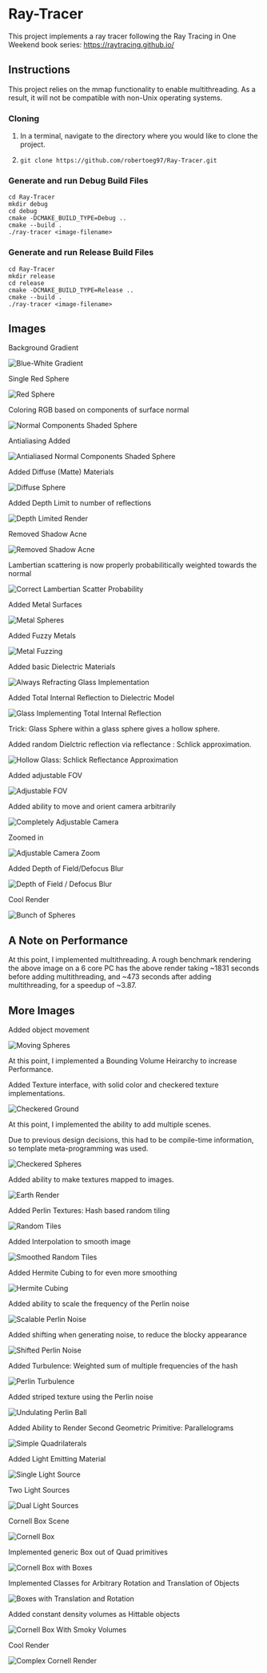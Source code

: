 # Ray-Tracer

This project implements a ray tracer following the Ray Tracing in One Weekend book series: https://raytracing.github.io/

## Instructions

This project relies on the mmap functionality to enable multithreading. As a result, it will not be compatible with non-Unix operating systems.

### Cloning

1. In  a terminal, navigate to the directory where you would like to clone the project.

2. `git clone https://github.com/robertoeg97/Ray-Tracer.git`

### Generate and run Debug Build Files

```
cd Ray-Tracer
mkdir debug
cd debug
cmake -DCMAKE_BUILD_TYPE=Debug ..
cmake --build .
./ray-tracer <image-filename>
```

### Generate and run Release Build Files

```
cd Ray-Tracer
mkdir release
cd release
cmake -DCMAKE_BUILD_TYPE=Release ..
cmake --build .
./ray-tracer <image-filename>
```


## Images

Background Gradient

![Blue-White Gradient](/rendered_images/pngs/blue-to-white.png)


Single Red Sphere

![Red Sphere](/rendered_images/pngs/red-sphere.png)


Coloring RGB based on components of surface normal 

![Normal Components Shaded Sphere](/rendered_images/pngs/normals-sphere.png)


Antialiasing Added

![Antialiased Normal Components Shaded Sphere](/rendered_images/pngs/antialiased_colored_sphere.png)


Added Diffuse (Matte) Materials

![Diffuse Sphere](rendered_images/pngs/grey_diffuse_sphere.png)


Added Depth Limit to number of reflections

![Depth Limited Render](rendered_images/pngs/depth_limited_diffuse.png)


Removed Shadow Acne

![Removed Shadow Acne](rendered_images/pngs/no_shadow_acne.png)


Lambertian scattering is now properly probabilitically weighted towards the normal

![Correct Lambertian Scatter Probability](rendered_images/pngs/correct_lambertian.png)


Added Metal Surfaces

![Metal Spheres](rendered_images/pngs/metal_spheres.png)


Added Fuzzy Metals

![Metal Fuzzing](rendered_images/pngs/fuzzed_metal_spheres.png)


Added basic Dielectric Materials

![Always Refracting Glass Implementation](rendered_images/pngs/refracting_glass.png)


Added Total Internal Reflection to Dielectric Model

![Glass Implementing Total Internal Reflection](rendered_images/pngs/TIR_glass.png)


Trick: Glass Sphere within a glass sphere gives a hollow sphere.

Added random Dielctric reflection via reflectance : Schlick approximation.

![Hollow Glass: Schlick Reflectance Approximation](rendered_images/pngs/hollow_glass_sphere.png)


Added adjustable FOV

![Adjustable FOV](rendered_images/pngs/fov_testing.png)


Added ability to move and orient camera arbitrarily

![Completely Adjustable Camera](rendered_images/pngs/moveable_camera.png)


Zoomed in

![Adjustable Camera Zoom](rendered_images/pngs/moveable_camera_zoom.png)


Added Depth of Field/Defocus Blur

![Depth of Field / Defocus Blur](rendered_images/pngs/defocus_blur.png)


Cool Render

![Bunch of Spheres](/rendered_images/pngs/multiple_sphere_render.png)

## A Note on Performance

At this point, I implemented multithreading.
A rough benchmark rendering the above image on a 6 core PC 
has the above render taking ~1831 seconds before adding multithreading, 
and ~473 seconds after adding multithreading, 
for a speedup of ~3.87.

## More Images

Added object movement

![Moving Spheres](rendered_images/pngs/moving_spheres.png)


At this point, I implemented a Bounding Volume Heirarchy to increase Performance.

Added Texture interface, with solid color and checkered texture implementations. 

![Checkered Ground](rendered_images/pngs/spheres_on_checkered_ground.png)


At this point, I implemented the ability to add multiple scenes.

Due to previous design decisions, this had to be compile-time information, so template meta-programming was used.

![Checkered Spheres](rendered_images/pngs/checkered_spheres.png)


Added ability to make textures mapped to images.

![Earth Render](rendered_images/pngs/earth_render.png)


Added Perlin Textures: Hash based random tiling

![Random Tiles](rendered_images/pngs/perlin_spheres.png)


Added Interpolation to smooth image

![Smoothed Random Tiles](rendered_images/pngs/perlin_smoothed.png)


Added Hermite Cubing to for even more smoothing

![Hermite Cubing](rendered_images/pngs/perlin_hermite_cubing.png)


Added ability to scale the frequency of the Perlin noise

![Scalable Perlin Noise](rendered_images/pngs/perlin_scaling.png)


Added shifting when generating noise, to reduce the blocky appearance

![Shifted Perlin Noise](rendered_images/pngs/perlin-shifted.png)


Added Turbulence: Weighted sum of multiple frequencies of the hash

![Perlin Turbulence](rendered_images/pngs/perlin_turbulence.png)


Added striped texture using the Perlin noise

![Undulating Perlin Ball](rendered_images/pngs/undulating_perlin_ball.png)


Added Ability to Render Second Geometric Primitive: Parallelograms

![Simple Quadrilaterals](rendered_images/pngs/quadrilaterals.png)


Added Light Emitting Material

![Single Light Source](rendered_images/pngs/simple_quad_light.png)


Two Light Sources

![Dual Light Sources](rendered_images/pngs/simple_dual_lights.png)


Cornell Box Scene

![Cornell Box](rendered_images/pngs/cornell_box.png)


Implemented generic Box out of Quad primitives

![Cornell Box with Boxes](rendered_images/pngs/cornell_box_with_boxes.png)


Implemented Classes for Arbitrary Rotation and Translation of Objects

![Boxes with Translation and Rotation](rendered_images/pngs/boxes_w_translation_rotation.png)


Added constant density volumes as Hittable objects

![Cornell Box With Smoky Volumes](rendered_images/pngs/cornell_box_smoky.png)


Cool Render

![Complex Cornell Render](rendered_images/pngs/complex_cornell_render.png)
